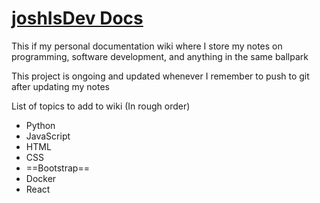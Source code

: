 # [joshIsDev Docs](https://joshisdev.netlify.app/)
This if my personal documentation wiki where I store my notes on programming, software development, and anything in the same ballpark

This project is ongoing and updated whenever I remember to push to git after updating my notes

List of topics to add to wiki (In rough order)
- Python
- JavaScript
- HTML
- CSS
- ==Bootstrap==
- Docker
- React
